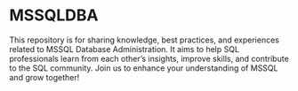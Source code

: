 # MSSQLDBA
This repository is for sharing knowledge, best practices, and experiences related to MSSQL Database Administration. It aims to help SQL professionals learn from each other’s insights, improve skills, and contribute to the SQL community. Join us to enhance your understanding of MSSQL and grow together!
